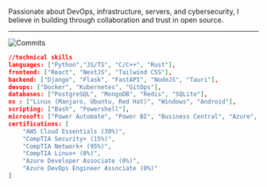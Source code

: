 Passionate about DevOps, infrastructure, servers, and cybersecurity, I believe in building through collaboration and trust in open source. 

------

![Commits](http://github-profile-summary-cards.vercel.app/api/cards/profile-details?username=ZackaryW&theme=algolia)

```json 
//technical skills
languages: ["Python","JS/TS", "C/C++", "Rust"],
frontend: ["React", "NextJS", "Tailwind CSS"],
backend: ["Django", "Flask", "FastAPI", "NodeJS", "Tauri"],
devops: ["Docker", "Kubernetes", "GitOps"],
databases: ["PostgreSQL", "MongoDB", "Redis", "SQLite"],
os : ["Linux (Manjaro, Ubuntu, Red Hat)", "Windows", "Android"],
scripting: ["Bash", "Powershell"],
microsoft: ["Power Automate", "Power BI", "Business Central", "Azure", "Sharepoint"],
certifications: [
    "AWS Cloud Essentials (30%)",
    "CompTIA Security+ (15%)",
    "CompTIA Network+ (95%)",
    "CompTIA Linux+ (0%)",
    "Azure Developer Associate (0%)",
    "Azure DevOps Engineer Associate (0%)"
]

```